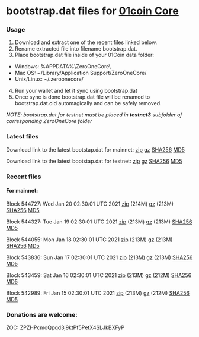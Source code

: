# bootstrap.dat files for [01coin Core](https://01coin.io)

### Usage

1. Download and extract one of the recent files linked below.
2. Rename extracted file into filename bootstrap.dat.
3. Place bootstrap.dat file inside of your 01Coin data folder:
 - Windows: %APPDATA%\ZeroOneCore\
 - Mac OS: ~/Library/Application Support/ZeroOneCore/
 - Unix/Linux: ~/.zeroonecore/
4. Run your wallet and let it sync using bootstrap.dat
5. Once sync is done bootstrap.dat file will be renamed to bootstrap.dat.old automagically and can be safely removed.

_NOTE: bootstrap.dat for testnet must be placed in **testnet3** subfolder of corresponding ZeroOneCore folder_

### Latest files
Download link to the latest bootstap.dat for mainnet: [zip](https://files.01coin.io/mainnet/bootstrap.dat.zip) [gz](https://files.01coin.io/mainnet/bootstrap.dat.tar.gz) [SHA256](https://files.01coin.io/mainnet/sha256.txt) [MD5](https://files.01coin.io/mainnet/md5.txt)

Download link to the latest bootstap.dat for testnet: [zip](https://files.01coin.io/testnet/bootstrap.dat.zip) [gz](https://files.01coin.io/testnet/bootstrap.dat.tar.gz) [SHA256](https://files.01coin.io/testnet/sha256.txt) [MD5](https://files.01coin.io/testnet/md5.txt)

### Recent files

#### For mainnet:

Block 544727: Wed Jan 20 02:30:01 UTC 2021 [zip](https://files.01coin.io/mainnet/2021-01-20/bootstrap.dat.zip) (214M) [gz](https://files.01coin.io/mainnet/2021-01-20/bootstrap.dat.tar.gz) (213M) [SHA256](https://files.01coin.io/mainnet/2021-01-20/sha256.txt) [MD5](https://files.01coin.io/mainnet/2021-01-20/md5.txt)

Block 544327: Tue Jan 19 02:30:01 UTC 2021 [zip](https://files.01coin.io/mainnet/2021-01-19/bootstrap.dat.zip) (213M) [gz](https://files.01coin.io/mainnet/2021-01-19/bootstrap.dat.tar.gz) (213M) [SHA256](https://files.01coin.io/mainnet/2021-01-19/sha256.txt) [MD5](https://files.01coin.io/mainnet/2021-01-19/md5.txt)

Block 544055: Mon Jan 18 02:30:01 UTC 2021 [zip](https://files.01coin.io/mainnet/2021-01-18/bootstrap.dat.zip) (213M) [gz](https://files.01coin.io/mainnet/2021-01-18/bootstrap.dat.tar.gz) (213M) [SHA256](https://files.01coin.io/mainnet/2021-01-18/sha256.txt) [MD5](https://files.01coin.io/mainnet/2021-01-18/md5.txt)

Block 543836: Sun Jan 17 02:30:01 UTC 2021 [zip](https://files.01coin.io/mainnet/2021-01-17/bootstrap.dat.zip) (213M) [gz](https://files.01coin.io/mainnet/2021-01-17/bootstrap.dat.tar.gz) (213M) [SHA256](https://files.01coin.io/mainnet/2021-01-17/sha256.txt) [MD5](https://files.01coin.io/mainnet/2021-01-17/md5.txt)

Block 543459: Sat Jan 16 02:30:01 UTC 2021 [zip](https://files.01coin.io/mainnet/2021-01-16/bootstrap.dat.zip) (213M) [gz](https://files.01coin.io/mainnet/2021-01-16/bootstrap.dat.tar.gz) (212M) [SHA256](https://files.01coin.io/mainnet/2021-01-16/sha256.txt) [MD5](https://files.01coin.io/mainnet/2021-01-16/md5.txt)

Block 542989: Fri Jan 15 02:30:01 UTC 2021 [zip](https://files.01coin.io/mainnet/2021-01-15/bootstrap.dat.zip) (213M) [gz](https://files.01coin.io/mainnet/2021-01-15/bootstrap.dat.tar.gz) (212M) [SHA256](https://files.01coin.io/mainnet/2021-01-15/sha256.txt) [MD5](https://files.01coin.io/mainnet/2021-01-15/md5.txt)


### Donations are welcome:

ZOC: ZPZHPcmoQpqd3j9ktPf5PetX4SLJkBXFyP
